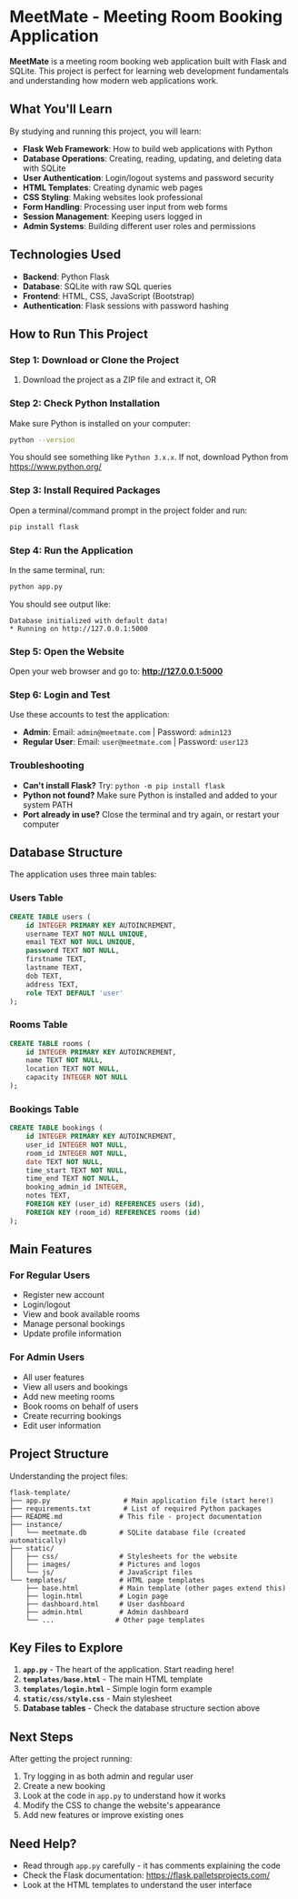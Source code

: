 # MeetMate - Meeting Room Booking Application

**MeetMate** is a meeting room booking web application built with Flask and SQLite. This project is perfect for learning web development fundamentals and understanding how modern web applications work.

## What You'll Learn

By studying and running this project, you will learn:
- **Flask Web Framework**: How to build web applications with Python
- **Database Operations**: Creating, reading, updating, and deleting data with SQLite
- **User Authentication**: Login/logout systems and password security
- **HTML Templates**: Creating dynamic web pages
- **CSS Styling**: Making websites look professional
- **Form Handling**: Processing user input from web forms
- **Session Management**: Keeping users logged in
- **Admin Systems**: Building different user roles and permissions

## Technologies Used

- **Backend**: Python Flask
- **Database**: SQLite with raw SQL queries
- **Frontend**: HTML, CSS, JavaScript (Bootstrap)
- **Authentication**: Flask sessions with password hashing

## How to Run This Project

### Step 1: Download or Clone the Project
1. Download the project as a ZIP file and extract it, OR

### Step 2: Check Python Installation
Make sure Python is installed on your computer:
```bash
python --version
```
You should see something like `Python 3.x.x`. If not, download Python from https://www.python.org/

### Step 3: Install Required Packages
Open a terminal/command prompt in the project folder and run:
```bash
pip install flask
```

### Step 4: Run the Application
In the same terminal, run:
```bash
python app.py
```

You should see output like:
```
Database initialized with default data!
* Running on http://127.0.0.1:5000
```

### Step 5: Open the Website
Open your web browser and go to: **http://127.0.0.1:5000**

### Step 6: Login and Test
Use these accounts to test the application:
- **Admin**: Email: `admin@meetmate.com` | Password: `admin123`
- **Regular User**: Email: `user@meetmate.com` | Password: `user123`

### Troubleshooting
- **Can't install Flask?** Try: `python -m pip install flask`
- **Python not found?** Make sure Python is installed and added to your system PATH
- **Port already in use?** Close the terminal and try again, or restart your computer

## Database Structure

The application uses three main tables:

### Users Table
```sql
CREATE TABLE users (
    id INTEGER PRIMARY KEY AUTOINCREMENT,
    username TEXT NOT NULL UNIQUE,
    email TEXT NOT NULL UNIQUE,
    password TEXT NOT NULL,
    firstname TEXT,
    lastname TEXT,
    dob TEXT,
    address TEXT,
    role TEXT DEFAULT 'user'
);
```

### Rooms Table
```sql
CREATE TABLE rooms (
    id INTEGER PRIMARY KEY AUTOINCREMENT,
    name TEXT NOT NULL,
    location TEXT NOT NULL,
    capacity INTEGER NOT NULL
);
```

### Bookings Table
```sql
CREATE TABLE bookings (
    id INTEGER PRIMARY KEY AUTOINCREMENT,
    user_id INTEGER NOT NULL,
    room_id INTEGER NOT NULL,
    date TEXT NOT NULL,
    time_start TEXT NOT NULL,
    time_end TEXT NOT NULL,
    booking_admin_id INTEGER,
    notes TEXT,
    FOREIGN KEY (user_id) REFERENCES users (id),
    FOREIGN KEY (room_id) REFERENCES rooms (id)
);
```


## Main Features

### For Regular Users
- Register new account
- Login/logout
- View and book available rooms
- Manage personal bookings
- Update profile information

### For Admin Users
- All user features
- View all users and bookings
- Add new meeting rooms
- Book rooms on behalf of users
- Create recurring bookings
- Edit user information

## Project Structure

Understanding the project files:

```
flask-template/
├── app.py                  # Main application file (start here!)
├── requirements.txt        # List of required Python packages
├── README.md              # This file - project documentation
├── instance/
│   └── meetmate.db        # SQLite database file (created automatically)
├── static/
│   ├── css/               # Stylesheets for the website
│   ├── images/            # Pictures and logos
│   └── js/                # JavaScript files
└── templates/             # HTML page templates
    ├── base.html          # Main template (other pages extend this)
    ├── login.html         # Login page
    ├── dashboard.html     # User dashboard
    ├── admin.html         # Admin dashboard
    └── ...               # Other page templates
```

## Key Files to Explore

1. **`app.py`** - The heart of the application. Start reading here!
2. **`templates/base.html`** - The main HTML template
3. **`templates/login.html`** - Simple login form example
4. **`static/css/style.css`** - Main stylesheet
5. **Database tables** - Check the database structure section above

## Next Steps

After getting the project running:
1. Try logging in as both admin and regular user
2. Create a new booking
3. Look at the code in `app.py` to understand how it works
4. Modify the CSS to change the website's appearance
5. Add new features or improve existing ones

## Need Help?

- Read through `app.py` carefully - it has comments explaining the code
- Check the Flask documentation: https://flask.palletsprojects.com/
- Look at the HTML templates to understand the user interface

